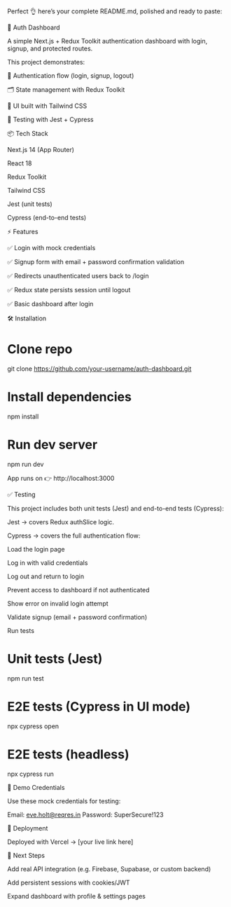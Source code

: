 Perfect 👌 here’s your complete README.md, polished and ready to paste:

🚀 Auth Dashboard

A simple Next.js + Redux Toolkit authentication dashboard with login, signup, and protected routes.

This project demonstrates:

🔐 Authentication flow (login, signup, logout)

🗂 State management with Redux Toolkit

🎨 UI built with Tailwind CSS

🧪 Testing with Jest + Cypress

📦 Tech Stack

Next.js 14 (App Router)

React 18

Redux Toolkit

Tailwind CSS

Jest (unit tests)

Cypress (end-to-end tests)

⚡ Features

✅ Login with mock credentials

✅ Signup form with email + password confirmation validation

✅ Redirects unauthenticated users back to /login

✅ Redux state persists session until logout

✅ Basic dashboard after login

🛠 Installation

# Clone repo

git clone https://github.com/your-username/auth-dashboard.git

# Install dependencies

npm install

# Run dev server

npm run dev

App runs on 👉 http://localhost:3000

✅ Testing

This project includes both unit tests (Jest) and end-to-end tests (Cypress):

Jest → covers Redux authSlice logic.

Cypress → covers the full authentication flow:

Load the login page

Log in with valid credentials

Log out and return to login

Prevent access to dashboard if not authenticated

Show error on invalid login attempt

Validate signup (email + password confirmation)

Run tests

# Unit tests (Jest)

npm run test

# E2E tests (Cypress in UI mode)

npx cypress open

# E2E tests (headless)

npx cypress run

🔑 Demo Credentials

Use these mock credentials for testing:

Email: eve.holt@reqres.in
Password: SuperSecure!123

🚀 Deployment

Deployed with Vercel → [your live link here]

📌 Next Steps

Add real API integration (e.g. Firebase, Supabase, or custom backend)

Add persistent sessions with cookies/JWT

Expand dashboard with profile & settings pages
